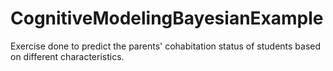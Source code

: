 # CognitiveModelingBayesianExample
Exercise done to predict the parents' cohabitation status of students based on different characteristics.

